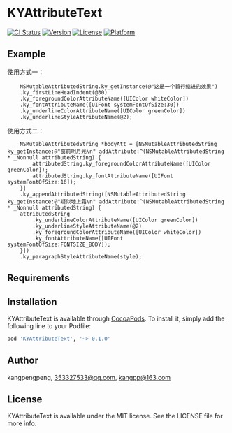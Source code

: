 # KYAttributeText

[![CI Status](https://img.shields.io/travis/kangpengpeng/KYAttributeText.svg?style=flat)](https://travis-ci.org/kangpengpeng/KYAttributeText)
[![Version](https://img.shields.io/cocoapods/v/KYAttributeText.svg?style=flat)](https://cocoapods.org/pods/KYAttributeText)
[![License](https://img.shields.io/cocoapods/l/KYAttributeText.svg?style=flat)](https://cocoapods.org/pods/KYAttributeText)
[![Platform](https://img.shields.io/cocoapods/p/KYAttributeText.svg?style=flat)](https://cocoapods.org/pods/KYAttributeText)

## Example

使用方式一：
```
    NSMutableAttributedString.ky_getInstance(@"这是一个首行缩进的效果")
    .ky_firstLineHeadIndent(@30)
    .ky_foregroundColorAttributeName([UIColor whiteColor])
    .ky_fontAttributeName([UIFont systemFontOfSize:30])
    .ky_underlineColorAttributeName([UIColor greenColor])
    .ky_underlineStyleAttributeName(@2);
```

使用方式二：
```
    NSMutableAttributedString *bodyAtt = [NSMutableAttributedString ky_getInstance:@"窗前明月光\n" addAttribute:^(NSMutableAttributedString * _Nonnull attributedString) {
        attributedString.ky_foregroundColorAttributeName([UIColor greenColor]);
        attributedString.ky_fontAttributeName([UIFont systemFontOfSize:16]);
    }]
    .ky_appendAttributedString([NSMutableAttributedString ky_getInstance:@"疑似地上霜\n" addAttribute:^(NSMutableAttributedString * _Nonnull attributedString) {
    attributedString
        .ky_underlineColorAttributeName([UIColor greenColor])
        .ky_underlineStyleAttributeName(@2)
        .ky_foregroundColorAttributeName([UIColor whiteColor])
        .ky_fontAttributeName([UIFont systemFontOfSize:FONTSIZE_BODY]);
    }])
    .ky_paragraphStyleAttributeName(style);
```

## Requirements

## Installation

KYAttributeText is available through [CocoaPods](https://cocoapods.org). To install
it, simply add the following line to your Podfile:

```ruby
pod 'KYAttributeText', '~> 0.1.0'
```

## Author

kangpengpeng, 353327533@qq.com, kangpp@163.com

## License

KYAttributeText is available under the MIT license. See the LICENSE file for more info.

